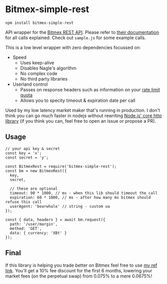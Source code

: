 # Bitmex-simple-rest

    npm install bitmex-simple-rest

API wrapper for the [Bitmex REST API](https://www.bitmex.com/api/explorer/). Please refer to [their documentation](https://www.bitmex.com/api/explorer/) for all calls explained. Check out `sample.js` for some example calls.

This is a low level wrapper with zero dependencies focussed on:

- Speed
  - Uses keep-alive
  - Disables Nagle's algorithm
  - No complex code
  - No third party libraries
- Userland control
  - Passes on response headers such as information on your [rate limit quota](https://www.bitmex.com/app/restAPI#Request-Rate-Limits)
  - Allows you to specity timeout & expiration date per call

Used by my low latency market maker that's running in production. I don't think you can go much faster in nodejs without rewriting [Node.js' core http library](https://nodejs.org/api/http.html#http_http_request_options_callback) (if you think you can, feel free to open an issue or propose a PR).

## Usage

    // your api key & secret
    const key = 'x';
    const secret = 'y';

    const BitmexRest = require('bitmex-simple-rest');
    const bm = new BitmexRest({
      key,
      secret,

      // these are optional
      timeout: 90 * 1000, // ms - when this lib should timeout the call
      expiration: 60 * 1000, // ms - after how many ms bitmex should refuse this call
      userAgent: 'bearwhale' // string - custom ua
    });

    const { data, headers } = await bm.request({
      path: '/user/margin',
      method: 'GET',
      data: { currency: 'XBt' }
    });

## Final

If this library is helping you trade better on Bitmex feel free to use [my ref link](https://www.bitmex.com/register/VDPANj). You'll get a 10% fee discount for the first 6 months, lowering your market fees (on the perpetual swap) from 0.075% to a mere 0.0675%!